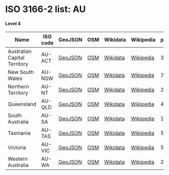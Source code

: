 # ISO 3166-2 list: AU


#### Level 4
Name | ISO code | GeoJSON | OSM | Wikidata | Wikipedia | population 
--- | --- | --- | --- | --- | --- | --- 
Australian Capital Territory | AU-ACT | [GeoJSON](../../export/geojson/q7/iso2/AU/AU-ACT.geojson) | [OSM](https://www.openstreetmap.org/relation/2354197) | [Wikidata](https://www.wikidata.org/wiki/Q3258) | [Wikipedia](http://en.wikipedia.org/wiki/en%3AAustralian%20Capital%20Territory) | 396857
New South Wales | AU-NSW | [GeoJSON](../../export/geojson/q7/iso2/AU/AU-NSW.geojson) | [OSM](https://www.openstreetmap.org/relation/2316593) | [Wikidata](https://www.wikidata.org/wiki/Q3224) | [Wikipedia](http://en.wikipedia.org/wiki/en%3ANew%20South%20Wales) | 7480228
Northern Territory | AU-NT | [GeoJSON](../../export/geojson/q7/iso2/AU/AU-NT.geojson) | [OSM](https://www.openstreetmap.org/relation/2316594) | [Wikidata](https://www.wikidata.org/wiki/Q3235) | [Wikipedia](http://en.wikipedia.org/wiki/en%3ANorthern%20Territory) | 245562
Queensland | AU-QLD | [GeoJSON](../../export/geojson/q7/iso2/AU/AU-QLD.geojson) | [OSM](https://www.openstreetmap.org/relation/2316595) | [Wikidata](https://www.wikidata.org/wiki/Q36074) | [Wikipedia](http://en.wikipedia.org/wiki/en%3AQueensland) | 4703193
South Australia | AU-SA | [GeoJSON](../../export/geojson/q7/iso2/AU/AU-SA.geojson) | [OSM](https://www.openstreetmap.org/relation/2316596) | [Wikidata](https://www.wikidata.org/wiki/Q35715) | [Wikipedia](http://en.wikipedia.org/wiki/en%3ASouth%20Australia) | 1742744
Tasmania | AU-TAS | [GeoJSON](../../export/geojson/q7/iso2/AU/AU-TAS.geojson) | [OSM](https://www.openstreetmap.org/relation/2369652) | [Wikidata](https://www.wikidata.org/wiki/Q34366) | [Wikipedia](http://en.wikipedia.org/wiki/en%3ATasmania) | 509965
Victoria | AU-VIC | [GeoJSON](../../export/geojson/q7/iso2/AU/AU-VIC.geojson) | [OSM](https://www.openstreetmap.org/relation/2316741) | [Wikidata](https://www.wikidata.org/wiki/Q36687) | [Wikipedia](http://en.wikipedia.org/wiki/en%3AVictoria%20%28Australia%29) | 5926624
Western Australia | AU-WA | [GeoJSON](../../export/geojson/q7/iso2/AU/AU-WA.geojson) | [OSM](https://www.openstreetmap.org/relation/2316598) | [Wikidata](https://www.wikidata.org/wiki/Q3206) | [Wikipedia](http://en.wikipedia.org/wiki/en%3AWestern%20Australia) | 2474410
